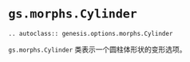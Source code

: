 # `gs.morphs.Cylinder`

```{eval-rst}  
.. autoclass:: genesis.options.morphs.Cylinder
```

`gs.morphs.Cylinder` 类表示一个圆柱体形状的变形选项。

